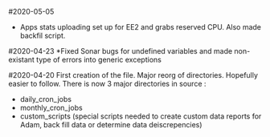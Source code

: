 #2020-05-05
* Apps stats uploading set up for EE2 and grabs reserved CPU. Also made backfil script.


#2020-04-23
*Fixed Sonar bugs for undefined variables and made non-existant type of errors into generic exceptions 


#2020-04-20
First creation of the file.
Major reorg of directories. Hopefully easier to follow.
There is now 3 major directories in source :
* daily_cron_jobs
* monthly_cron_jobs
* custom_scripts  (special scripts needed to create custom data reports for Adam, back fill data or determine data deiscrepencies)